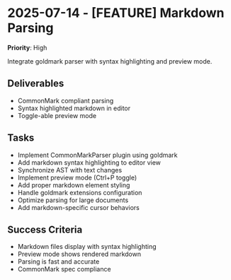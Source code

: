 # 2025-07-14 - [FEATURE] Markdown Parsing
**Priority**: High

Integrate goldmark parser with syntax highlighting and preview mode.

## Deliverables
- CommonMark compliant parsing
- Syntax highlighted markdown in editor
- Toggle-able preview mode

## Tasks
- Implement CommonMarkParser plugin using goldmark
- Add markdown syntax highlighting to editor view
- Synchronize AST with text changes
- Implement preview mode (Ctrl+P toggle)
- Add proper markdown element styling
- Handle goldmark extensions configuration
- Optimize parsing for large documents
- Add markdown-specific cursor behaviors

## Success Criteria
- Markdown files display with syntax highlighting
- Preview mode shows rendered markdown
- Parsing is fast and accurate
- CommonMark spec compliance